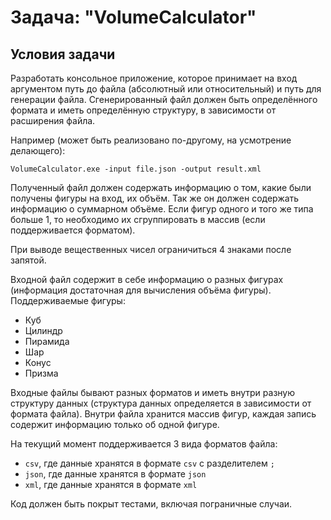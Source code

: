 # Задача: "VolumeCalculator"
## Условия задачи

Разработать консольное приложение, которое принимает на вход аргументом путь до файла (абсолютный или относительный) и путь для генерации файла. 
Сгенерированный файл должен быть определённого формата и иметь определённую структуру, в зависимости от расширения файла. 

Например (может быть реализовано по-другому, на усмотрение делающего):

```
VolumeCalculator.exe -input file.json -output result.xml
```

Полученный файл должен содержать информацию о том, какие были получены фигуры на вход, их объём. Так же он должен содержать информацию о суммарном объёме.
Если фигур одного и того же типа больше 1, то необходимо их сгруппировать в массив (если поддерживается форматом).

При выводе вещественных чисел ограничиться 4 знаками после запятой.

Входной файл содержит в себе информацию о разных фигурах (информация достаточная для вычисления объёма фигуры). 
Поддерживаемые фигуры:

- Куб
- Цилиндр
- Пирамида
- Шар
- Конус
- Призма

Входные файлы бывают разных форматов и иметь внутри разную структуру данных (структура данных определяется в зависимости от формата файла). 
Внутри файла хранится массив фигур, каждая запись содержит информацию только об одной фигуре.

На текущий момент поддерживается 3 вида форматов файла:

- `csv`, где данные хранятся в формате `csv` с разделителем `;`
- `json`, где данные хранятся в формате `json`
- `xml`, где данные хранятся в формате `xml`

Код должен быть покрыт тестами, включая пограничные случаи.
